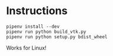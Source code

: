 # Instructions

```
pipenv install --dev
pipenv run python build_vtk.py
pipenv run python setup.py bdist_wheel
```

Works for Linux!
